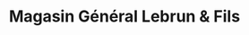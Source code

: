 ---
title: "Magasin Général Lebrun & Fils"
url: /riviere-au-tonnerre/magasin-general-lebrun-and-fils/
shop: general
---